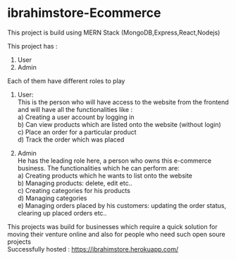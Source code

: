 # ibrahimstore-Ecommerce

This project is build using MERN Stack (MongoDB,Express,React,Nodejs)

This project has :
1. User
2. Admin 

Each of them have different roles to play 
1. User:<br />
This is the person who will have access to the website from the frontend and will have all the functionalities like :<br />
a) Creating a user account by logging in <br />
b) Can view products which are listed onto the website (without login)<br />
c) Place an order for a particular product<br />
d) Track the order which was placed <br />

2. Admin<br />
He has the leading role here, a person who owns this e-commerce business. The functionalities which he can perform are:<br />
a) Creating products which he wants to list onto the website<br />
b) Managing products: delete, edit etc..<br />
c) Creating categories for his products<br />
d) Managing categories <br />
e) Managing orders placed by his customers: updating the order status, clearing up placed orders etc..<br />

This projects was build for businesses which require a quick solution for moving their venture online and also for people who need such open soure projects <br />
Successfully hosted : https://ibrahimstore.herokuapp.com/  <br />




